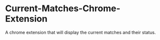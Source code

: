 # Current-Matches-Chrome-Extension
A chrome extension that will display the current matches and their status.
